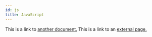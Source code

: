 ```yaml
---
id: js
title: JavaScript
---
```


This is a link to [another document.](css.md) This is a link to an [external page.](http://www.example.com/)
